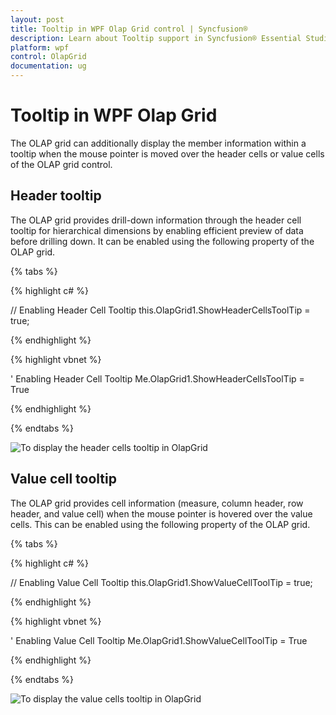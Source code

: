```yaml
---
layout: post
title: Tooltip in WPF Olap Grid control | Syncfusion®
description: Learn about Tooltip support in Syncfusion® Essential Studio® WPF Olap Grid control, its elements and more details.
platform: wpf
control: OlapGrid
documentation: ug
---
```


# Tooltip in WPF Olap Grid

The OLAP grid can additionally display the member information within a tooltip when the mouse pointer is moved over the header cells or value cells of the OLAP grid control.

## Header tooltip

The OLAP grid provides drill-down information through the header cell tooltip for hierarchical dimensions by enabling efficient preview of data before drilling down. It can be enabled using the following property of the OLAP grid.

{% tabs %}
  
{% highlight c# %}

// Enabling Header Cell Tooltip
this.OlapGrid1.ShowHeaderCellsToolTip = true;

{% endhighlight %}

{% highlight vbnet %}

' Enabling Header Cell Tooltip
Me.OlapGrid1.ShowHeaderCellsToolTip = True

{% endhighlight %}

{% endtabs %}

![To display the header cells tooltip in OlapGrid](ToolTip_images/ToolTip_img1.png)

## Value cell tooltip

The OLAP grid provides cell information (measure, column header, row header, and value cell) when the mouse pointer is hovered over the value cells. This can be enabled using the following property of the OLAP grid.

{% tabs %}
  
{% highlight c# %}

// Enabling Value Cell Tooltip
this.OlapGrid1.ShowValueCellToolTip = true;

{% endhighlight %}

{% highlight vbnet %}

' Enabling Value Cell Tooltip
Me.OlapGrid1.ShowValueCellToolTip = True

{% endhighlight %}

{% endtabs %}

![To display the value cells tooltip in OlapGrid](ToolTip_images/ToolTip_img2.png)


